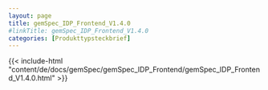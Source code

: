 ```yaml
---
layout: page
title: gemSpec_IDP_Frontend_V1.4.0
#linkTitle: gemSpec_IDP_Frontend_V1.4.0
categories: [Produkttypsteckbrief]
---
```

{{< include-html "content/de/docs/gemSpec/gemSpec_IDP_Frontend/gemSpec_IDP_Frontend_V1.4.0.html" >}}